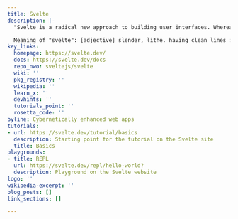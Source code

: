 ```yaml
---
title: Svelte
description: |-
  "Svelte is a radical new approach to building user interfaces. Whereas traditional frameworks like React and Vue do the bulk of their work in the browser, Svelte shifts that work into a compile step that happens when you build your app."

  Meaning of "svelte": [adjective] slender, lithe. having clean lines : sleek.
key_links:
  homepage: https://svelte.dev/
  docs: https://svelte.dev/docs
  repo_nwo: sveltejs/svelte
  wiki: ''
  pkg_registry: ''
  wikipedia: ''
  learn_x: ''
  devhints: ''
  tutorials_point: ''
  rosetta_code: ''
byline: Cybernetically enhanced web apps
tutorials:
- url: https://svelte.dev/tutorial/basics
  description: Starting point for the tutorial on the Svelte site
  title: Basics
playgrounds:
- title: REPL
  url: https://svelte.dev/repl/hello-world?
  description: Playground on the Svelte website
logo: ''
wikipedia-excerpt: ''
blog_posts: []
link_sections: []

---
```

